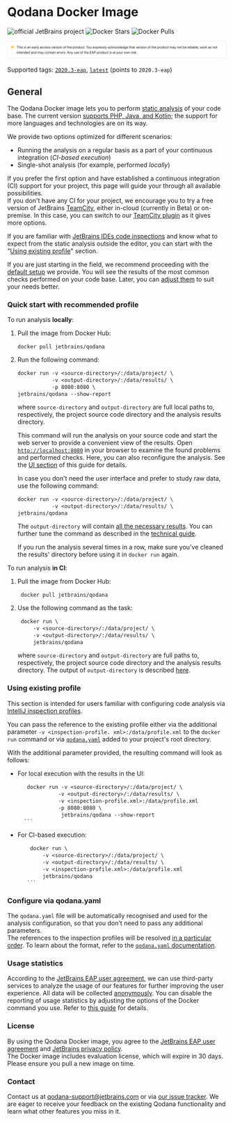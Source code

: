 # Qodana Docker Image

![official JetBrains project](https://jb.gg/badges/official-flat-square.svg)
![Docker Stars](https://img.shields.io/docker/stars/jetbrains/qodana.svg)
![Docker Pulls](https://img.shields.io/docker/pulls/jetbrains/qodana.svg)

![EAP](../resources/eap-alert.png)

Supported tags: [`2020.3-eap`](https://hub.docker.com/layers/jetbrains/qodana/2020.3-eap/images/sha256-2085028591a87b68f81c62278c6ea715a8043b30654fd791d7eda10651bc3709?context=explore), [`latest`](https://hub.docker.com/layers/jetbrains/qodana/latest/images/sha256-2085028591a87b68f81c62278c6ea715a8043b30654fd791d7eda10651bc3709?context=explore) (points to `2020.3-eap`)

## General

The Qodana Docker image lets you to perform [static analysis](https://en.wikipedia.org/wiki/Static_program_analysis) of your 
code base. The current version [supports PHP, Java, and Kotlin](../General/supported-technologies.md); the support for more languages and technologies are on its way.

We provide two options optimized for different scenarios:
- Running the analysis on a regular basis as a part of your continuous integration (*CI-based execution*)
- Single-shot analysis (for example, performed *locally*) 

If you prefer the first option and have established a continuous integration (CI) support for your project, this page 
  will guide your through all available possibilities.  
  If you don't have any CI for your project, we encourage you to try a free version of JetBrains [TeamCity](https://www.jetbrains.com/teamcity/), either in-cloud (currently in Beta) or on-premise. In this case, you can switch to our [TeamCity plugin](https://github.com/JetBrains/Qodana/tree/main/TeamCity%20Plugin) as it gives more options.

If you are familiar with [JetBrains IDEs code inspections](https://www.jetbrains.com/help/idea/code-inspection.html)
and know what to expect from the static analysis outside the editor, you can start with the "[Using existing profile](#Using-existing-profile)" section.

If you are just starting in the field, we recommend proceeding with the [default setup](#Quick-start-with-recommended-profile) we provide. You will see the 
results of the most common checks performed on your code base. Later, you can [adjust them](#Configure-via-qodana.yaml) to suit your needs better.

### Quick start with recommended profile

To run analysis __locally__:

1) Pull the image from Docker Hub: 
   ```
   docker pull jetbrains/qodana
   ```
2) Run the following command:
   ```
   docker run -v <source-directory>/:/data/project/ \
              -v <output-directory>/:/data/results/ \
              -p 8080:8080 \
   jetbrains/qodana --show-report
   ```
   where `source-directory` and `output-directory` are full local paths to, respectively, the project source code directory and the analysis results directory.
   
   This command will run the analysis on your source code and start the web server to provide a convenient view of the results. Open [`http://localhost:8080`](http://localhost:8080) in your browser to examine the found problems and performed checks. Here, you can also reconfigure the analysis. See the [UI section](../UI/README.md) of this guide for details.

   In case you don't need the user interface and prefer to study raw data, use the following command: 
   ```
   docker run -v <source-directory>/:/data/project/ \
              -v <output-directory>/:/data/results/ \             
   jetbrains/qodana 
   ```
   
   The `output-directory` will contain [all the necessary results](../General/output.md#basic-output). You can further tune the command as described in the [technical guide](techs.md).
   
   If you run the analysis several times in a row, make sure you've cleaned the results' directory before using it in `docker run` again.
   

To run analysis __in CI__:

1) Pull the image from Docker Hub:
   ```
    docker pull jetbrains/qodana
   ```
2) Use the following command as the task:
   ```
    docker run \ 
        -v <source-directory>/:/data/project/ \
        -v <output-directory>/:/data/results/ \
        jetbrains/qodana
   ```
  
   where `source-directory` and `output-directory` are full paths to, respectively, the project source code directory and the analysis results directory. 
   The output of `output-directory` is described [here](../General/output.md#basic-output).
   
### Using existing profile

This section is intended for users familiar with configuring code analysis via [IntelliJ 
inspection profiles](https://www.jetbrains.com/help/idea/customizing-profiles.html).

You can pass the reference to the existing profile either via the additional parameter `-v <inspection-profile.
xml>:/data/profile.xml` to the `docker run` command or via [`qodana.yaml`](#configure-via-qodanayaml) added to your project's root directory.

With the additional parameter provided, the resulting command will look as follows:

- For local execution with the results in the UI:
     ```
        docker run -v <source-directory>/:/data/project/ \
                  -v <output-directory>/:/data/results/ \
                  -v <inspection-profile.xml>:/data/profile.xml
                  -p 8080:8080 \
                   jetbrains/qodana --show-report
       ```
- For CI-based execution:
    ```
        docker run \ 
            -v <source-directory>/:/data/project/ \
            -v <output-directory>/:/data/results/ \
            -v <inspection-profile.xml>:/data/profile.xml
            jetbrains/qodana
       ```

### Configure via qodana.yaml

The `qodana.yaml` file will be automatically recognised and used for the analysis configuration, so that you don't need to pass any additional parameters.  
The references to the inspection profiles will be resolved [in a particular order](techs.md#order-of-resolving-profile). To learn about the format, refer to the [`qodana.yaml` documentation](../General/qodana-yaml.md).

### Usage statistics

According to the [JetBrains EAP user agreement](https://www.jetbrains.com/legal/agreements/user_eap.html), we can use third-party services to analyze the usage of our features for further improving the user experience. All data will be collected [anonymously](https://www.jetbrains.com/company/privacy.html). You can disable the reporting of usage statistics by adjusting the options of the Docker command you use. Refer to [this guide](techs.md) for details.

### License

By using the Qodana Docker image, you agree to the [JetBrains EAP user agreement](https://www.jetbrains.com/legal/agreements/user_eap.html) and [JetBrains privacy policy](https://www.jetbrains.com/company/privacy.html).  
The Docker image includes evaluation license, which will expire in 30 days. Please ensure you pull a new image on time.

### Contact

Contact us at [qodana-support@jetbrains.com](mailto:qodana-support@jetbrains.com) or via [our issue tracker](https://youtrack.jetbrains.com/newIssue?project=QD). We are eager to receive your feedback on the existing Qodana functionality and learn what other features you miss in it.